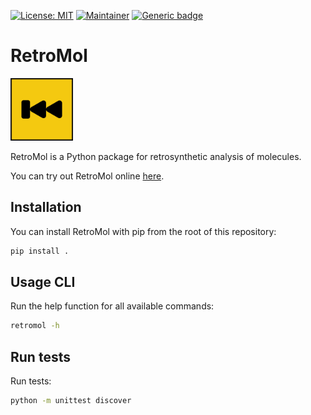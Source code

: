 [![License: MIT](https://img.shields.io/badge/License-MIT-yellow.svg)](./LICENSE)
[![Maintainer](https://img.shields.io/badge/Maintainer-davidmeijer-blue)](https://github.com/davidmeijer)
[![Generic badge](https://img.shields.io/badge/Version-alpha-green.svg)](https://shields.io/)

# RetroMol

<img src="./logo.png" alt="logo" width="100">

RetroMol is a Python package for retrosynthetic analysis of molecules.

You can try out RetroMol online [here](https://moltools.bioinformatics.nl/retromol).

## Installation

You can install RetroMol with pip from the root of this repository:
    
```bash
pip install .
```

## Usage CLI

Run the help function for all available commands:

```bash
retromol -h
```

## Run tests 

Run tests:

```bash
python -m unittest discover
```